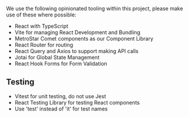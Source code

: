 We use the following opinionated tooling within this project, please make use of these where possible:

- React with TypeScript
- Vite for managing React Development and Bundling
- MetroStar Comet components as our Component Library
- React Router for routing
- React Query and Axios to support making API calls
- Jotai for Global State Management
- React Hook Forms for Form Validation

## Testing

- Vitest for unit testing, do not use Jest
- React Testing Library for testing React components
- Use 'test' instead of 'it' for test names
